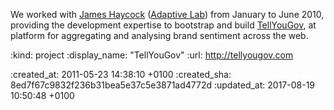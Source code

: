We worked with [James Haycock][] ([Adaptive Lab][]) from January to June 2010, providing the development expertise to bootstrap and build [TellYouGov][], at platform for aggregating and analysing brand sentiment across the web.

[TellYouGov]: http://tellyougov.com
[Adaptive Lab]: http://www.adaptivelab.co.uk/
[James Haycock]: http://www.jameshaycock.co.uk/

:kind: project
:display_name: "TellYouGov"
:url: http://tellyougov.com

:created_at: 2011-05-23 14:38:10 +0100
:created_sha: 8ed7f67c9832f236b31bea5e37c5e3871ad4772d
:updated_at: 2017-08-19 10:50:48 +0100
